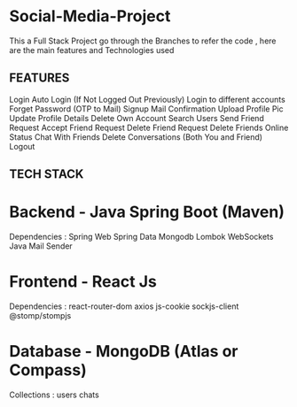 # Social-Media-Project
This a Full Stack Project go through the Branches to refer the code , here are the main features and Technologies used

## FEATURES ##
Login
Auto Login (If Not Logged Out Previously)
Login to different accounts
Forget Password (OTP to Mail)
Signup
Mail Confirmation
Upload Profile Pic
Update Profile Details
Delete Own Account
Search Users
Send Friend Request
Accept Friend Request
Delete Friend Request
Delete Friends
Online Status
Chat With Friends
Delete Conversations (Both You and Friend)
Logout

## TECH STACK ##
# Backend - Java Spring Boot (Maven)
  Dependencies : 
    Spring Web
    Spring Data Mongodb
    Lombok
    WebSockets
    Java Mail Sender

# Frontend - React Js
  Dependencies : 
    react-router-dom
    axios
    js-cookie
    sockjs-client @stomp/stompjs

# Database - MongoDB  (Atlas or Compass)
  Collections : 
    users
    chats
